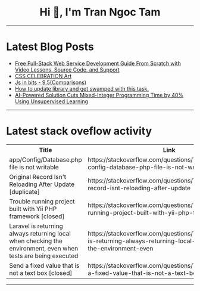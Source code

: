 <h1 align="center">Hi 👋, I'm Tran Ngoc Tam</h1>

---

# Latest Blog Posts 
<!-- BLOG-POST-LIST:START -->
- [Free Full-Stack Web Service Development Guide From Scratch with Video Lessons, Source Code, and Support](https://dev.to/iserdmi/free-full-stack-web-service-development-guide-from-scratch-with-video-lessons-source-code-and-bm5)
- [CSS CELEBRATION Art](https://dev.to/winslause/css-celebration-art-3p2p)
- [Js in bits - 9.5&lpar;Comparisons&rpar;](https://dev.to/avinashd10/js-in-bits-95comparisons-2eld)
- [How to update library and get swamped with this task.](https://dev.to/pvsdev/how-to-update-library-and-get-swamped-with-this-task-i75)
- [AI-Powered Solution Cuts Mixed-Integer Programming Time by 40% Using Unsupervised Learning](https://dev.to/mikeyoung44/ai-powered-solution-cuts-mixed-integer-programming-time-by-40-using-unsupervised-learning-25kg)
<!-- BLOG-POST-LIST:END -->

---

# Latest stack oveflow activity
<table>
  <tr><th>Title</th><th>Link</th></tr>
  <!-- STACKOVERFLOW:START --><tr><td>app/Config/Database.php file is not writable</td><td>https://stackoverflow.com/questions/79313241/app-config-database-php-file-is-not-writable</td></tr><tr><td>Original Record Isn&#39;t Reloading After Update [duplicate]</td><td>https://stackoverflow.com/questions/79313037/original-record-isnt-reloading-after-update</td></tr><tr><td>Trouble running project built with Yii PHP framework [closed]</td><td>https://stackoverflow.com/questions/79313017/trouble-running-project-built-with-yii-php-framework</td></tr><tr><td>Laravel is returning always returning local when checking the environment, even when tests are being executed</td><td>https://stackoverflow.com/questions/79312920/laravel-is-returning-always-returning-local-when-checking-the-environment-even</td></tr><tr><td>Send a fixed value that is not a text box [closed]</td><td>https://stackoverflow.com/questions/79312893/send-a-fixed-value-that-is-not-a-text-box</td></tr><!-- STACKOVERFLOW:END -->
</table>

---



